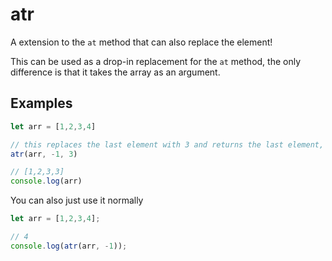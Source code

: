 # atr
A extension to the `at` method that can also replace the element!

This can be used as a drop-in replacement for the `at` method, the only difference is that it takes the array as an argument.

## Examples

```ts
let arr = [1,2,3,4]

// this replaces the last element with 3 and returns the last element, which would be 3
atr(arr, -1, 3)

// [1,2,3,3]
console.log(arr)
```

You can also just use it normally

```ts
let arr = [1,2,3,4];

// 4
console.log(atr(arr, -1));
```
